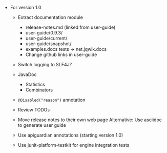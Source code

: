 - For version 1.0

  - Extract documentation module
    - release-notes.md (linked from user-guide)
    - user-guide/0.9.3/
    - user-guide/current/
    - user-guide/snapshot/
    - examples.docs tests -> net.jqwik.docs
    - Change github links in user-guide

  - Switch logging to SLF4J?
  
  - JavaDoc
    - Statistics
    - Combinators

  - `@Disabled("reason")` annotation

  - Review TODOs

  - Move release notes to their own web page
    Alternative: Use asciidoc to generate user guide

  - Use apiguardian annotations (starting version 1.0)

  - Use junit-platform-testkit for engine integration tests